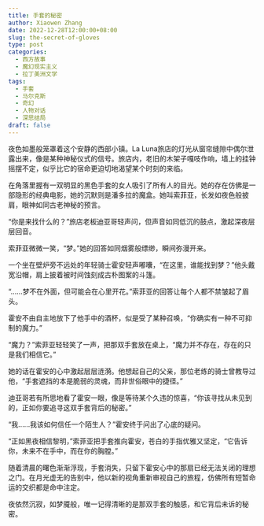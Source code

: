 ```yaml
---
title: 手套的秘密
author: Xiaowen Zhang
date: 2022-12-28T12:00:00+08:00
slug: the-secret-of-gloves
type: post
categories:
  - 西方故事
  - 魔幻现实主义
  - 拉丁美洲文学
tags:
  - 手套
  - 马尔克斯
  - 奇幻
  - 人物对话
  - 深思结局
draft: false
---
```


夜色如墨般笼罩着这个安静的西部小镇。La Luna旅店的灯光从窗帘缝隙中偶尔泄露出来，像是某种神秘仪式的信号。旅店内，老旧的木架子嘎吱作响，墙上的挂钟摇摆不定，似乎比它的宿命更迫切地渴望某个时刻的来临。

在角落里握有一双明显的黑色手套的女人吸引了所有人的目光。她的存在仿佛是一部隐形的经典电影，她的沉默则是潘多拉的魔盒。她叫索菲亚，长发如夜色般披肩，眼神如同古老神秘的预言。

“你是来找什么的？”旅店老板迪亚哥轻声问，但声音如同低沉的鼓点，激起深夜层层回音。

索菲亚微微一笑，“梦。”她的回答如同烟雾般缥缈，瞬间弥漫开来。

一个坐在壁炉旁不远处的年轻骑士霍安轻声嘟囔，“在这里，谁能找到梦？”他头戴宽沿帽，肩上披着被时间蚀刻成古朴图案的斗篷。

“……梦不在外面，但可能会在心里开花。”索菲亚的回答让每个人都不禁皱起了眉头。

霍安不由自主地放下了他手中的酒杯，似是受了某种召唤，“你确实有一种不可抑制的魔力。”

“魔力？”索菲亚轻轻笑了一声，把那双手套放在桌上，“魔力并不存在，存在的只是我们相信它。”

她的话在霍安的心中激起层层涟漪。他想起自己的父亲，那位老练的骑士曾教导过他，“手套遮挡的本是脆弱的灵魂，而非世俗眼中的捷径。”

迪亚哥若有所思地看了霍安一眼，像是等待某个久违的惊喜，“你该寻找从未见到的，正如你要追寻这双手套背后的秘密。”

“我……我该如何信任一个陌生人？”霍安终于问出了心底的疑问。

“正如黑夜相信黎明，”索菲亚把手套推向霍安，苍白的手指优雅又坚定，“它告诉你，未来不在手中，而在你的胸膛。”

随着清晨的曙色渐渐浮现，手套消失，只留下霍安心中的那扇已经无法关闭的理想之门。在月光虚无的告别中，他以新的视角重新审视自己的旅程，仿佛所有短暂命运的交织都是命中注定。

夜依然沉寂，如梦魇般，唯一记得清晰的是那双手套的触感，和它背后未诉的秘密。